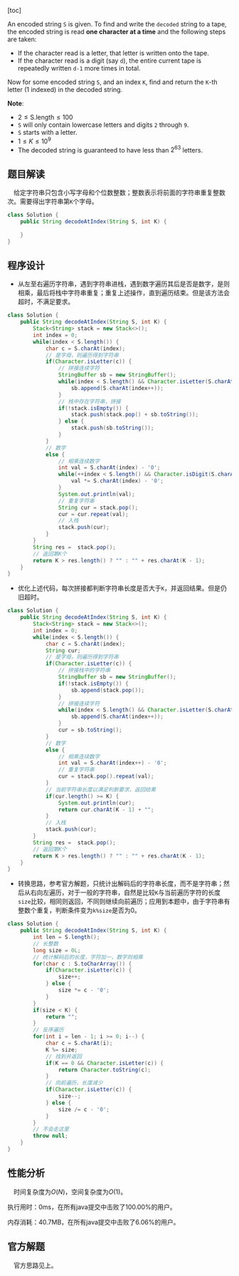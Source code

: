 [toc]

An encoded string `S` is given.  To find and write the `decoded` string to a tape, the encoded string is read **one character at a time** and the following steps are taken:

* If the character read is a letter, that letter is written onto the tape.
* If the character read is a digit (say `d`), the entire current tape is repeatedly written `d-1` more times in total.

Now for some encoded string `S`, and an index `K`, find and return the `K`-th letter (1 indexed) in the decoded string.



**Note**:

* $2 \le \text{S.length} \le 100$
* `S` will only contain lowercase letters and digits `2` through `9`.
* `S` starts with a letter.
* $1 \le K \le 10^9$
* The decoded string is guaranteed to have less than $2^63$ letters.



## 题目解读

&emsp;给定字符串只包含小写字母和个位数整数；整数表示将前面的字符串重复整数次。需要得出字符串第`K`个字母。

```java
class Solution {
    public String decodeAtIndex(String S, int K) {
        
    }
}
```

## 程序设计

* 从左至右遍历字符串，遇到字符串进栈，遇到数字遍历其后是否是数字，是则相乘，最后将栈中字符串重复；重复上述操作，直到遍历结束。但是该方法会超时，不满足要求。

```java
class Solution {
    public String decodeAtIndex(String S, int K) {
        Stack<String> stack = new Stack<>();
        int index = 0;
        while(index < S.length()) {
            char c = S.charAt(index);
            // 是字母，则遍历得到字符串
            if(Character.isLetter(c)) {
                // 拼接连续字符
                StringBuffer sb = new StringBuffer();
                while(index < S.length() && Character.isLetter(S.charAt(index))) {
                    sb.append(S.charAt(index++));
                }
                // 栈中存在字符串，拼接
                if(!stack.isEmpty()) {
                    stack.push(stack.pop() + sb.toString());
                } else {
                    stack.push(sb.toString());
                }
            } 
            // 数字
            else {
                // 相乘连续数字
                int val = S.charAt(index) - '0';
                while(++index < S.length() && Character.isDigit(S.charAt(index))) {
                    val *= S.charAt(index) - '0';
                }
                System.out.println(val);
                // 重复字符串
                String cur = stack.pop();
                cur = cur.repeat(val);
                // 入栈
                stack.push(cur);
            }
        }
        String res =  stack.pop();
        // 返回第K个
        return K > res.length() ? "" : "" + res.charAt(K - 1);
    }
}
```

* 优化上述代码，每次拼接都判断字符串长度是否大于`K`，并返回结果。但是仍旧超时。

```java
class Solution {
    public String decodeAtIndex(String S, int K) {
        Stack<String> stack = new Stack<>();
        int index = 0;
        while(index < S.length()) {
            char c = S.charAt(index);
            String cur;
            // 是字母，则遍历得到字符串
            if(Character.isLetter(c)) {
                // 拼接栈中的字符串
                StringBuffer sb = new StringBuffer();
                if(!stack.isEmpty()) {
                    sb.append(stack.pop());
                }
                // 拼接连续字符
                while(index < S.length() && Character.isLetter(S.charAt(index))) {
                    sb.append(S.charAt(index++));
                }
                cur = sb.toString();
            } 
            // 数字
            else {
                // 相乘连续数字
                int val = S.charAt(index++) - '0'; 
                // 重复字符串
                cur = stack.pop().repeat(val);
            }
            // 当前字符串长度以满足判断要求，返回结果
            if(cur.length() >= K) {
                System.out.println(cur);
                return cur.charAt(K - 1) + "";
            }
            // 入栈
            stack.push(cur);
        }
        String res =  stack.pop();
        // 返回第K个
        return K > res.length() ? "" : "" + res.charAt(K - 1);
    }
}
```

* 转换思路，参考官方解题，只统计出解码后的字符串长度，而不是字符串；然后从右向左遍历，对于一般的字符串，自然是比较`K`与当前遍历字符的长度`size`比较，相同则返回，不同则继续向前遍历；应用到本题中，由于字符串有整数个重复，判断条件变为`k%size`是否为0。

```java
class Solution {
    public String decodeAtIndex(String S, int K) {
        int len = S.length();
        // 长整数
        long size = 0L;
        // 统计解码后的长度，字符加一，数字则相乘
        for(char c : S.toCharArray()) {
            if(Character.isLetter(c)) {
                size++;
            } else {
                size *= c - '0';
            }
        }
        if(size < K) {
            return "";
        }
        // 反序遍历
        for(int i = len - 1; i >= 0; i--) {
            char c = S.charAt(i);
            K %= size;
            // 找到并返回
            if(K == 0 && Character.isLetter(c)) {
                return Character.toString(c);
            }
            // 向前遍历，长度减少
            if(Character.isLetter(c)) {
                size--;
            } else {
                size /= c - '0';
            }
        }
        // 不会走这里
        throw null;
    }
}
```

## 性能分析

&emsp;时间复杂度为$O(N)$，空间复杂度为$O(1)$。

执行用时：0ms，在所有java提交中击败了100.00%的用户。

内存消耗：40.7MB，在所有java提交中击败了6.06%的用户。

## 官方解题

&emsp;官方思路见上。